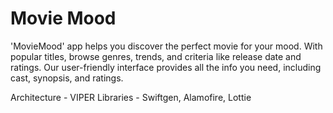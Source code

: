 # Movie Mood

'MovieMood' app helps you discover the perfect movie for your mood. With popular titles, browse genres, trends, and criteria like release date and ratings. Our user-friendly interface provides all the info you need, including cast, synopsis, and ratings. 

Architecture - VIPER 
Libraries - Swiftgen, Alamofire, Lottie
